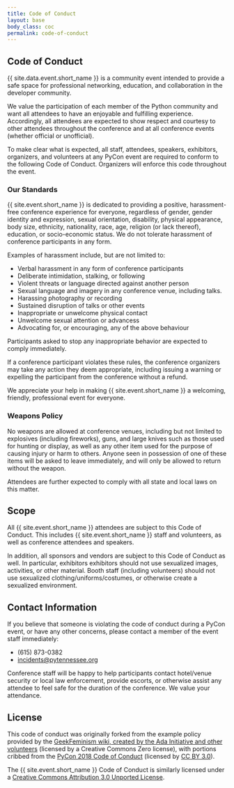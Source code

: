 ```yaml
---
title: Code of Conduct
layout: base
body_class: coc
permalink: code-of-conduct
---
```


## Code of Conduct

{{ site.data.event.short_name }} is a community event intended to provide a safe space for professional networking, education, and collaboration in the developer community.

We value the participation of each member of the Python community and want all attendees to have an enjoyable and fulfilling experience. Accordingly, all attendees are expected to show respect and courtesy to other attendees throughout the conference and at all conference events (whether official or unofficial).

To make clear what is expected, all staff, attendees, speakers, exhibitors, organizers, and volunteers at any PyCon event are required to conform to the following Code of Conduct. Organizers will enforce this code throughout the event.


### Our Standards

{{ site.event.short_name }} is dedicated to providing a positive, harassment-free conference experience for everyone, regardless of gender, gender identity and expression, sexual orientation, disability, physical appearance, body size, ethnicity, nationality, race, age, religion (or lack thereof), education, or socio-economic status.
We do not tolerate harassment of conference participants in any form.

Examples of harassment include, but are not limited to:

* Verbal harassment in any form of conference participants 
* Deliberate intimidation, stalking, or following
* Violent threats or language directed against another person
* Sexual language and imagery in any conference venue, including talks.
* Harassing photography or recording
* Sustained disruption of talks or other events
* Inappropriate or unwelcome physical contact
* Unwelcome sexual attention or advancess
* Advocating for, or encouraging, any of the above behaviour

Participants asked to stop any inappropriate behavior are expected to comply immediately.

If a conference participant violates these rules, the conference organizers may take any action they deem appropriate, including issuing a warning or expelling the participant from the conference without a refund.

We appreciate your help in making {{ site.event.short_name }} a welcoming, friendly, professional event for everyone.


### Weapons Policy
    
No weapons are allowed at conference venues, including but not limited to explosives (including fireworks), guns, and large knives such as those used for hunting or display, as well as any other item used for the purpose of causing injury or harm to others. Anyone seen in possession of one of these items will be asked to leave immediately, and will only be allowed to return without the weapon.

Attendees are further expected to comply with all state and local laws on this matter.


## Scope

All {{ site.event.short_name }} attendees are subject to this Code of Conduct. This includes {{ site.event.short_name }} staff and volunteers, as well as conference attendees and speakers.

In addition, all sponsors and vendors are subject to this Code of Conduct as well. In particular, exhibitors exhibitors should not use sexualized images, activities, or other material. Booth staff (including volunteers) should not use sexualized clothing/uniforms/costumes, or otherwise create a sexualized environment.


## Contact Information

If you believe that someone is violating the code of conduct during a PyCon event, or have any other concerns, please contact a member of the event staff immediately:

* (615) 873-0382
* incidents@pytennessee.org

Conference staff will be happy to help participants contact hotel/venue security or local law enforcement, provide escorts, or otherwise assist any attendee to feel safe for the duration of the conference. We value your attendance.


## License

This code of conduct was originally forked from the example policy provided by the [GeekFeminism wiki, created by the Ada Initiative and other volunteers](http://geekfeminism.wikia.com/wiki/Conference_anti-harassment/Policy) (licensed by a Creative Commons Zero license),
with portions cribbed from the [PyCon 2018 Code of Conduct](https://github.com/python/pycon-code-of-conduct/tree/2f4d980c8df6f1473d814c0af66f0243b842059f) (licensed by [CC BY 3.0](https://creativecommons.org/licenses/by/3.0/)).

The {{ site.event.short_name }} Code of Conduct is similarly licensed under a [Creative Commons Attribution 3.0 Unported License](https://creativecommons.org/licenses/by/3.0/).
